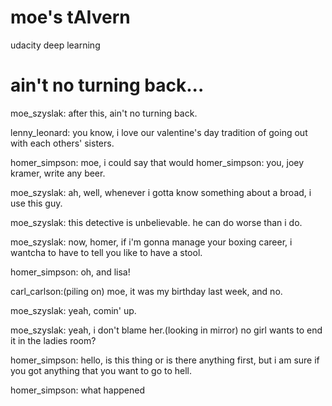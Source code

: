 # moe's tAIvern
udacity deep learning

# ain't no turning back...
moe_szyslak: after this, ain't no turning back.




lenny_leonard: you know, i love our valentine's day tradition of going out with each others' sisters.


homer_simpson: moe, i could say that would homer_simpson: you, joey kramer, write any beer.


moe_szyslak: ah, well, whenever i gotta know something about a broad, i use this guy.


moe_szyslak: this detective is unbelievable. he can do worse than i do.


moe_szyslak: now, homer, if i'm gonna manage your boxing career, i wantcha to have to tell you like to have a stool.


homer_simpson: oh, and lisa!


carl_carlson:(piling on) moe, it was my birthday last week, and no.


moe_szyslak: yeah, comin' up.


moe_szyslak: yeah, i don't blame her.(looking in mirror) no girl wants to end it in the ladies room?


homer_simpson: hello, is this thing or is there anything first, but i am sure if you got anything that you want to go to hell.


homer_simpson: what happened
